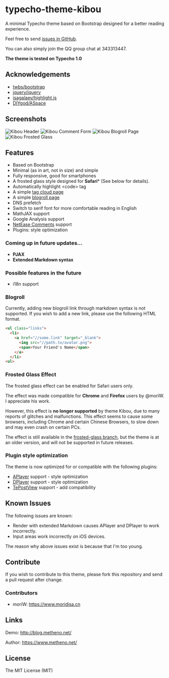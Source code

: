# typecho-theme-kibou

A minimal Typecho theme based on Bootstrap designed for a better reading experience.

Feel free to send [issues in GitHub](https://github.com/metheno/typecho-theme-kibou/issues).

You can also simply join the QQ group chat at 343313447.

**The theme is tested on Typecho 1.0**


## Acknowledgements

- [twbs/bootstrap](https://github.com/twbs/bootstrap)
- [jquery/jquery](https://github.com/jquery/jquery)
- [isagalaev/highlight.js](https://github.com/isagalaev/highlight.js)
- [DIYgod/ASpace](https://github.com/DIYgod/ASpace/)

## Screenshots

![Kibou Header](https://raw.githubusercontent.com/metheno/didactic-umbrella/master/typecho-theme-kibou/kibou-white.png)
![Kibou Comment Form](https://raw.githubusercontent.com/metheno/didactic-umbrella/master/typecho-theme-kibou/kibou-new-comment-form.png)
![Kibou Blogroll Page](https://raw.githubusercontent.com/metheno/didactic-umbrella/master/typecho-theme-kibou/kibou-blogroll.png)
![Kibou Frosted Glass](https://raw.githubusercontent.com/metheno/didactic-umbrella/master/typecho-theme-kibou/kibou-transparent.png)

## Features

- Based on Bootstrap
- Minimal (as in art, not in size) and simple
- Fully responsive, good for smartphones
- A frosted glass style designed for **Safari**\* (See below for details).
- Automatically highlight \<code\> tag
- A simple [tag cloud page](https://blog.metheno.net/archives.html)
- A simple [blogroll page](https://blog.metheno.net/py.html)
- DNS prefetch
- Switch to serif font for more comfortable reading in English
- MathJAX support
- Google Analysis support
- [NetEase Comments](https://gentie.163.com/) support
- Plugins: style optimization

### Coming up in future updates…

- **PJAX**
- **Extended Markdown syntax**

### Possible features in the future

- i18n support

### Blogroll

Currently, adding new blogroll link through markdown syntax is not supported. If you wish to add a new link, please use the following HTML format.

```html
<ul class="links">
  <li>
    <a href="//some.link" target="_blank">
      <img src="//path.to/avatar.png">
      <span>Your Friend's Name</span>
    </a>
  </li>
<ul>
```

### Frosted Glass Effect

The frosted glass effect can be enabled for Safari users only.

The effect was made compatible for **Chrome** and **Firefox** users by @moriW. I appreciate his work.

However, this effect is **no longer supported** by theme Kibou, due to many reports of glitches and malfunctions. This effect seems to cause some browsers, including Chrome and certain Chinese Browsers, to slow down and may even crash on certain PCs.

The effect is still available in the [frosted-glass branch](https://github.com/metheno/typecho-theme-kibou/tree/frosted-glass), but the theme is at an older version, and will not be supported in future releases.

### Plugin style optimization

The theme is now optimized for or compatible with the following plugins:

- [APlayer](https://github.com/DIYgod/APlayer/) support - style optimization
- [DPlayer](https://github.com/DIYgod/DPlayer/) support - style optimization
- [TePostView](https://lixianhua.com/typecho_viewsnum_plugin.html) support - add compatibility

## Known Issues

The following issues are known:

- Render with extended Markdown causes APlayer and DPlayer to work incorrectly.
- Input areas work incorrectly on iOS devices.

The reason why above issues exist is because that I'm too young.

## Contribute

If you wish to contribute to this theme, please fork this repository and send a pull request after change.

### Contributors

- moriW: https://www.moridisa.cn

## Links

Demo: http://blog.metheno.net/

Author: https://www.metheno.net/

## License

The MIT License (MIT)
